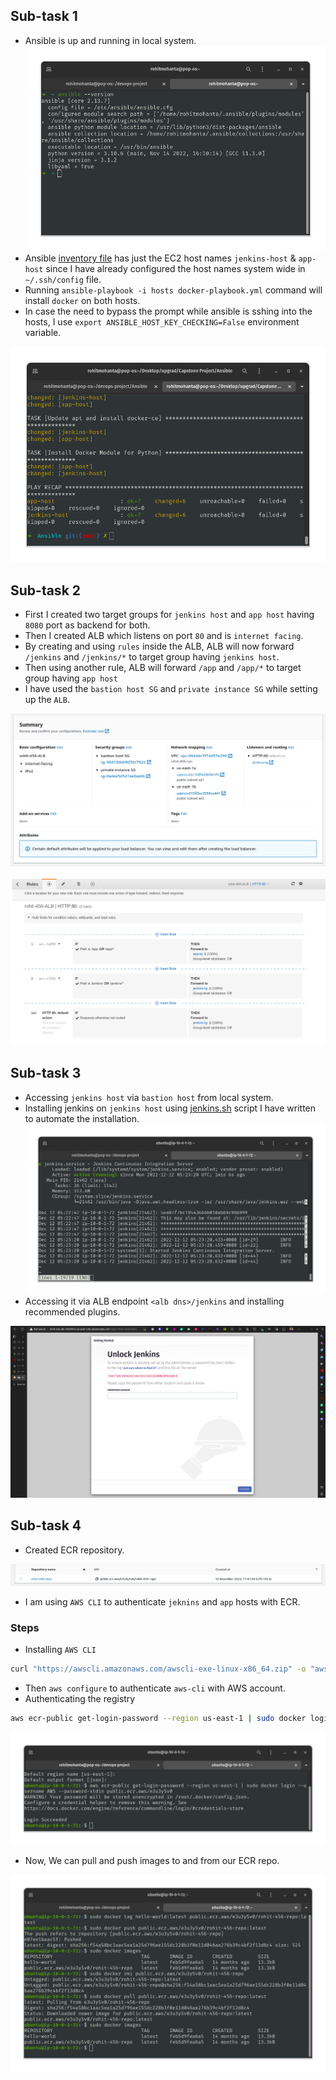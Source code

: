## Sub-task 1

- Ansible is up and running in local system.
![](Attachments/ansible.png)
- Ansible [inventory file](Ansible/docker-playbook.yml) has just the EC2 host names `jenkins-host` & `app-host` since I have already configured the host names system wide in `~/.ssh/config` file.
- Running `ansible-playbook -i hosts docker-playbook.yml` command will install `docker` on both hosts.
- In case the need to bypass the prompt while ansible is sshing into the hosts, I use `export ANSIBLE_HOST_KEY_CHECKING=False` environment variable.

![](Attachments/docker-install.png)
## Sub-task 2

- First I created two target groups for `jenkins host` and `app host` having `8080` port as backend for both.
- Then I created ALB which listens on port `80` and is `internet facing`.
- By creating and using `rules` inside the ALB, ALB will now forward `/jenkins` and `/jenkins/*` to target group having `jenkins host`.
- Then using another rule, ALB will forward `/app` and `/app/*` to target group having `app host`
- I have used the `bastion host SG` and `private instance SG` while setting up the `ALB`.

![](Attachments/ALB.png)

![](Attachments/ALB-rules.png)

## Sub-task 3

- Accessing `jenkins host` via `bastion host` from local system.
- Installing jenkins on `jenkins host` using [jenkins.sh](jenkins.sh) script I have written to automate the installation.
![](Attachments/jenkins-install.png)
- Accessing it via ALB endpoint `<alb dns>/jenkins` and installing recommended plugins.

![](Attachments/jenkins-plugins.png)

## Sub-task 4

- Created ECR repository.

![](Attachments/ECR.png)
- I am using `AWS CLI` to authenticate `jeknins` and `app` hosts with ECR.

### Steps
- Installing `AWS CLI`

```bash
curl "https://awscli.amazonaws.com/awscli-exe-linux-x86_64.zip" -o "awscliv2.zip" && sudo apt install unzip && unzip awscliv2.zip && sudo ./aws/install
```

- Then `aws configure` to authenticate `aws-cli` with AWS account.
- Authenticating the registry

```bash
aws ecr-public get-login-password --region us-east-1 | sudo docker login --username AWS --password-stdin public.ecr.aws/e3u3y5v0
```
![](Attachments/aws-ecr.png)
- Now, We can pull and push images to and from our ECR repo.

![](Attachments/ECR-pull-push.png)
